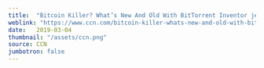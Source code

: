 ```yaml
---
title:  "Bitcoin Killer? What’s New And Old With BitTorrent Inventor jeffrey Cohen’s ‘olive’"
weblink: "https://www.ccn.com/bitcoin-killer-whats-new-and-old-with-bittorrent-inventor-jeffrey-cohens-olive"
date:   2019-03-04
thumbnail: "/assets/ccn.png"
source: CCN
jumbotron: false
---
```

